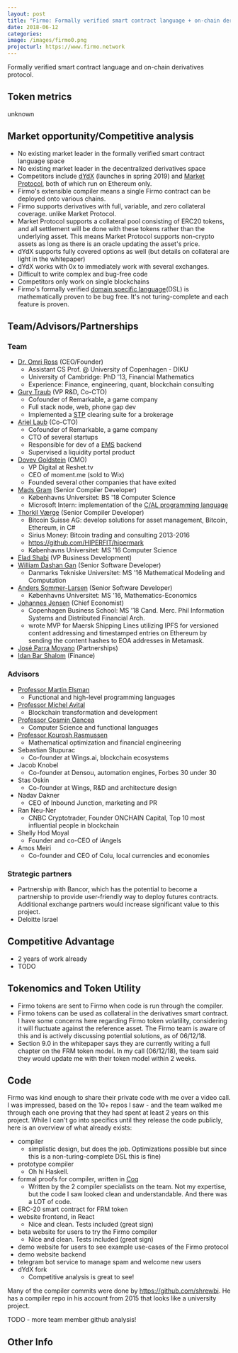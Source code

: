 ```yaml
---
layout: post
title: "Firmo: Formally verified smart contract language + on-chain derivatives protocol"
date: 2018-06-12
categories:
image: /images/firmo0.png
projecturl: https://www.firmo.network
---
```

Formally verified smart contract language and on-chain derivatives protocol.

## Token metrics
unknown

## Market opportunity/Competitive analysis
- No existing market leader in the formally verified smart contract language space
- No existing market leader in the decentralized derivatives space
- Competitors include [dYdX](https://dydx.exchange/) (launches in spring 2019) and [Market Protocol](https://marketprotocol.io/), both of which run on Ethereum only.
- Firmo's extensible compiler means a single Firmo contract can be deployed onto various chains.
- Firmo supports derivatives with full, variable, and zero collateral coverage. unlike Market Protocol.
- Market Protocol supports a collateral pool consisting of ERC20 tokens, and all settlement will be done with these tokens rather than the underlying asset. This means Market Protocol supports non-crypto assets as long as there is an oracle updating the asset's price.
- dYdX supports fully covered options as well (but details on collateral are light in the whitepaper)
- dYdX works with 0x to immediately work with several exchanges.
- Difficult to write complex and bug-free code
- Competitors only work on single blockchains
- Firmo's formally verified [domain specific language](https://en.wikipedia.org/wiki/Domain-specific_language)(DSL) is mathematically proven to be bug free. It's not turing-complete and each feature is proven.

## Team/Advisors/Partnerships
### Team
- [Dr. Omri Ross](https://www.linkedin.com/in/omriross/) (CEO/Founder)
  - Assistant CS Prof. @ University of Copenhagen - DIKU
  - University of Cambridge: PhD '13, Financial Mathematics
  - Experience: Finance, engineering, quant, blockchain consulting
- [Gury Traub](https://www.linkedin.com/in/gurytraub/) (VP R&D, Co-CTO)
  - Cofounder of Remarkable, a game company
  - Full stack node, web, phone gap dev
  - Implemented a [STP](https://en.wikipedia.org/wiki/Straight-through_processing) clearing suite for a brokerage
- [Ariel Laub](https://www.linkedin.com/in/ariellaub/) (Co-CTO)
  - Cofounder of Remarkable, a game company
  - CTO of several startups
  - Responsible for dev of a [EMS](https://en.wikipedia.org/wiki/Execution_management_system) backend
  - Supervised a liquidity portal product
- [Dovev Goldstein](https://www.linkedin.com/in/dovev/) (CMO)
  - VP Digital at Reshet.tv
  - CEO of moment.me (sold to Wix)
  - Founded several other companies that have exited
- [Mads Gram](https://www.linkedin.com/in/mads-gram-7552a385/) (Senior Compiler Developer)
  - Københavns Universitet: BS '18 Computer Science
  - Microsoft Intern: implementation of the [C/AL programming language](https://en.wikipedia.org/wiki/C/AL)
- [Thorkil Værge](https://www.linkedin.com/in/thorkil-v%C3%A6rge-29476714/) (Senior Compiler Developer)
  - Bitcoin Suisse AG: develop solutions for asset management, Bitcoin, Ethereum, in C#
  - Sirius Money: Bitcoin trading and consulting 2013-2016
  - https://github.com/HIPERFIT/hipermark
  - Københavns Universitet: MS '16 Computer Science
- [Elad Shabi](https://www.linkedin.com/in/elad-shabi-3b330b19/) (VP Business Development)
- [William Dashan Gan](https://www.linkedin.com/in/william-dashan-gan-18685b81/) (Senior Software Developer)
  - Danmarks Tekniske Universitet: MS '16 Mathematical Modeling and Computation
- [Anders Sommer-Larsen](https://www.linkedin.com/in/anderssommerlarsen/) (Senior Software Developer)
  - Københavns Universitet: MS '16, Mathematics-Economics
- [Johannes Jensen](https://www.linkedin.com/in/johannes-rude-jensen-756b0bb6/) (Chief Economist)
  - Copenhagen Business School: MS '18 Cand. Merc. Phil Information Systems and Distributed Financial Arch.
  - wrote MVP for Maersk Shipping Lines utilizing IPFS for versioned content addressing and timestamped entries on Ethereum by sending the content hashes to EOA addresses in Metamask.
- [José Parra Moyano](https://www.linkedin.com/in/jose-parra-moyano/) (Partnerships)
- [Idan Bar Shalom](https://www.linkedin.com/in/idan-bar-shalom-2ba03b85/) (Finance)
### Advisors
- [Professor Martin Elsman](https://www.linkedin.com/in/elsman/)
  - Functional and high-level programming languages
- [Professor Michel Avital](https://www.linkedin.com/in/michelavital/)
  - Blockchain transformation and development
- [Professor Cosmin Oancea](https://www.linkedin.com/in/cosmin-oancea-33a69793/)
  - Computer Science and functional languages
- [Professor Kourosh Rasmussen](https://www.linkedin.com/in/kourosh-marjani-rasmussen-79b933/)
  - Mathematical optimization and financial engineering
- Sebastian Stupurac
  - Co-founder at Wings.ai, blockchain ecosystems
- Jacob Knobel
  - Co-founder at Densou, automation engines, Forbes 30 under 30
- Stas Oskin
  - Co-founder at Wings, R&D and architecture design
- Nadav Dakner
  - CEO of Inbound Junction, marketing and PR
- Ran Neu-Ner
  - CNBC Cryptotrader, Founder ONCHAIN Capital, Top 10 most influential people in blockchain
- Shelly Hod Moyal
  - Founder and co-CEO of iAngels
- Amos Meiri
  - Co-founder and CEO of Colu, local currencies and economies

### Strategic partners
- Partnership with Bancor, which has the potential to become a partnership to provide user-friendly way to deploy futures contracts. Additional exchange partners would increase significant value to this project.
- Deloitte Israel

## Competitive Advantage
- 2 years of work already
- TODO

## Tokenomics and Token Utility
- Firmo tokens are sent to Firmo when code is run through the compiler.
- Firmo tokens can be used as collateral in the derivatives smart contract. I have some concerns here regarding Firmo token volatility, considering it will fluctuate against the reference asset. The Firmo team is aware of this and is actively discussing potential solutions, as of 06/12/18.
- Section 9.0 in the whitepaper says they are currently writing a full chapter on the FRM token model. In my call (06/12/18), the team said they would update me with their token model within 2 weeks.

## Code
Firmo was kind enough to share their private code with me over a video call. I was impressed, based on the 10+ repos I saw - and the team walked me through each one proving that they had spent at least 2 years on this project. While I can't go into specifics until they release the code publicly, here is an overview of what already exists:

- compiler
  - simplistic design, but does the job. Optimizations possible but since this is a non-turing-complete DSL this is fine)
- prototype compiler
  - Oh hi Haskell.
- formal proofs for compiler, written in [Coq](https://coq.inria.fr/)
  - Written by the 2 compiler specialists on the team. Not my expertise, but the code I saw looked clean and understandable. And there was a LOT of code.
- ERC-20 smart contract for FRM token
- website frontend, in React
  - Nice and clean. Tests included (great sign)
- beta website for users to try the Firmo compiler
  - Nice and clean. Tests included (great sign)
- demo website for users to see example use-cases of the Firmo protocol
- demo website backend
- telegram bot service to manage spam and welcome new users
- dYdX fork
  - Competitive analysis is great to see!

Many of the compiler commits were done by https://github.com/shrewbi. He has a compiler repo in his account from 2015 that looks like a university project.

TODO - more team member github analysis!

## Other Info
